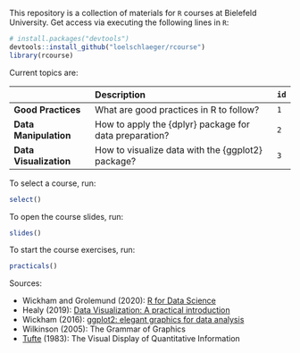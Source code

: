 This repository is a collection of materials for `R` courses at Bielefeld University. Get access via executing the following lines in `R`:

```r
# install.packages("devtools")
devtools::install_github("loelschlaeger/rcourse")
library(rcourse)
```

Current topics are:

|                         | Description                                            | `id`                 | 
|:------------------------|:-------------------------------------------------------|:---------------------|
| **Good Practices**      | What are good practices in R to follow?                | `1`                  |
| **Data Manipulation**   | How to apply the {dplyr} package for data preparation? | `2`                  |
| **Data Visualization**  | How to visualize data with the {ggplot2} package?      | `3`                  |

To select a course, run:

```r
select()
```

To open the course slides, run:

```r
slides()
```

To start the course exercises, run:

```r
practicals()
```

Sources:

- Wickham and Grolemund (2020): [R for Data Science](https://r4ds.had.co.nz/)
- Healy (2019): [Data Visualization: A practical introduction](https://socviz.co/)
- Wickham (2016): [ggplot2: elegant graphics for data analysis](https://ggplot2-book.org/)
- Wilkinson (2005): The Grammar of Graphics
- [Tufte](https://en.wikipedia.org/wiki/Edward_Tufte) (1983): The Visual Display of Quantitative Information
